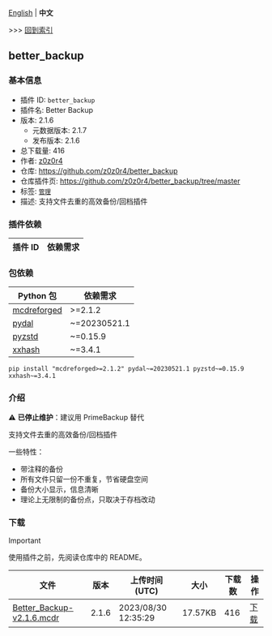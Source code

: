 [English](readme.md) | **中文**

\>\>\> [回到索引](/readme-zh_cn.md)

## better_backup

### 基本信息

- 插件 ID: `better_backup`
- 插件名: Better Backup
- 版本: 2.1.6
  - 元数据版本: 2.1.7
  - 发布版本: 2.1.6
- 总下载量: 416
- 作者: [z0z0r4](https://github.com/z0z0r4)
- 仓库: https://github.com/z0z0r4/better_backup
- 仓库插件页: https://github.com/z0z0r4/better_backup/tree/master
- 标签: [`管理`](/labels/management/readme-zh_cn.md)
- 描述: 支持文件去重的高效备份/回档插件

### 插件依赖

| 插件 ID | 依赖需求 |
| --- | --- |

### 包依赖

| Python 包 | 依赖需求 |
| --- | --- |
| [mcdreforged](https://pypi.org/project/mcdreforged) | \>=2.1.2 |
| [pydal](https://pypi.org/project/pydal) | ~=20230521.1 |
| [pyzstd](https://pypi.org/project/pyzstd) | ~=0.15.9 |
| [xxhash](https://pypi.org/project/xxhash) | ~=3.4.1 |

```
pip install "mcdreforged>=2.1.2" pydal~=20230521.1 pyzstd~=0.15.9 xxhash~=3.4.1
```

### 介绍

⚠️ **已停止维护**：建议用 PrimeBackup 替代

支持文件去重的高效备份/回档插件

一些特性：

- 带注释的备份
- 所有文件只留一份不重复，节省硬盘空间
- 备份大小显示，信息清晰
- 理论上无限制的备份点，只取决于存档改动
### 下载

> [!IMPORTANT]
> 使用插件之前，先阅读仓库中的 README。

| 文件 | 版本 | 上传时间 (UTC) | 大小 | 下载数 | 操作 |
| --- | --- | --- | --- | --- | --- |
| [Better_Backup-v2.1.6.mcdr](https://github.com/z0z0r4/better_backup/releases/tag/v2.1.6) | 2.1.6 | 2023/08/30 12:35:29 | 17.57KB | 416 | [下载](https://github.com/z0z0r4/better_backup/releases/download/v2.1.6/Better_Backup-v2.1.6.mcdr) |

